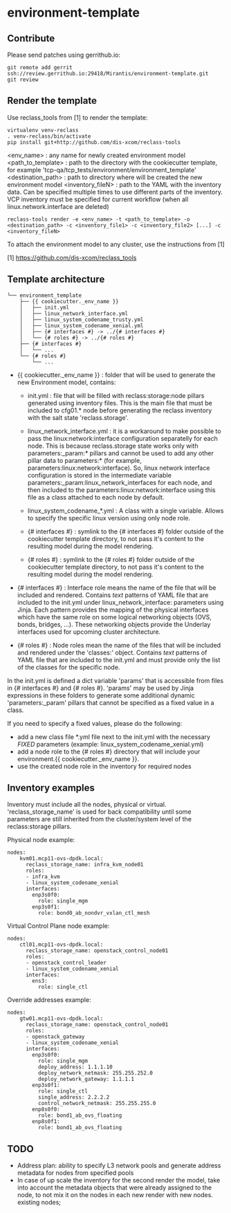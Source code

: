 # environment-template

Contribute
----------

Please send patches using gerrithub.io:

```
git remote add gerrit ssh://review.gerrithub.io:29418/Mirantis/environment-template.git
git review
```

Render the template
-------------------

Use reclass_tools from [1] to render the template:

```
virtualenv venv-reclass
. venv-reclass/bin/activate
pip install git+http://github.com/dis-xcom/reclass-tools
```

<env_name> : any name for newly created environment model
<path_to_template> : path to the directory with the cookiecutter template, for example 'tcp-qa/tcp_tests/environment/environment_template'
<destination_path> : path to directory where will be created the new environment model
<inventory_fileN> : path to the YAML with the inventory data. Can be specified multiple times to use different parts of the inventory. VCP inventory must be specified for current workflow (when all linux.network.interface are deleted)


```
reclass-tools render -e <env_name> -t <path_to_template> -o <destination_path> -c <inventory_file1> -c <inventory_file2> [...] -c <inventory_fileN>
```

To attach the environment model to any cluster, use the instructions from [1]

[1] https://github.com/dis-xcom/reclass_tools


Template architecture
---------------------

```
└── environment_template
    ├── {{ cookiecutter._env_name }}
    │   ├── init.yml
    │   ├── linux_network_interface.yml
    │   ├── linux_system_codename_trusty.yml
    │   ├── linux_system_codename_xenial.yml
    │   ├── {# interfaces #} -> ../{# interfaces #}
    │   └── {# roles #} -> ../{# roles #}
    ├── {# interfaces #}
    │   └── ...
    └── {# roles #}
        └── ...
```

* {{ cookiecutter._env_name }} : folder that will be used to generate the new Environment model, contains:

  - init.yml : file that will be filled with reclass:storage:node pillars generated using inventory files. This is the main file that must be
               included to cfg01.* node before generating the reclass inventory with the salt state 'reclass.storage'.

  - linux_network_interface.yml : it is a workaround to make possible to pass the linux:network:interface configuration separatelly for each node.
                                  This is because reclass.storage state works only with parameters:_param:* pillars and cannot be used
                                  to add any other pillar data to parameters:* (for example, parameters:linux:network:interface).
                                  So, linux network interface configuration is stored in the intermediate variable parameters:_param:linux_network_interfaces
                                  for each node, and then included to the parameters:linux:network:interface using this file as a class attached
                                  to each node by default.
  - linux_system_codename_*.yml : A class with a single variable. Allows to specify the specific linux version using only node role.

  - {# interfaces #} : symlink to the {# interfaces #} folder outside of the cookiecutter template directory, to not pass it's content to the
                       resulting model during the model rendering.

  - {# roles #} : symlink to the {# roles #} folder outside of the cookiecutter template directory, to not pass it's content to the
                  resulting model during the model rendering.

* {# interfaces #} : Interface role means the name of the file that will be included and rendered.
                     Contains *text* patterns of YAML file that are included to the init.yml under linux_network_interface: parameters
                     using Jinja.
                     Each pattern provides the mapping of the physical interfaces which have the same role on some logical networking objects
                     (OVS, bonds, bridges, ...). These networking objects provide the Underlay interfaces used for upcoming cluster architecture.

* {# roles #} : Node roles mean the name of the files that will be included and rendered under the 'classes:' object.
                Contains *text* patterns of YAML file that are included to the init.yml and must provide only the
                list of the classes for the specific node.

In the init.yml is defined a dict variable 'params' that is accessible from files in {# interfaces #} and {# roles #}.
'params' may be used by Jinja expressions in these folders to generate some additional dynamic 'parameters:_param' pillars that cannot be specified
as a fixed value in a class.

If you need to specify a fixed values, please do the following:
- add a new class file *.yml file next to the init.yml with the necessary *FIXED* parameters (example: linux_system_codename_xenial.yml)
- add a node role to the {# roles #} directory that will include your environment.{{ cookiecutter._env_name }}.<class file from first step>
- use the created node role in the inventory for required nodes


Inventory examples
------------------

Inventory must include all the nodes, physical or virtual.
'reclass_storage_name' is used for back compatibility until some parameters
are still inherited from the cluster/system level of the reclass:storage pillars.

Physical node example:
```
nodes:
    kvm01.mcp11-ovs-dpdk.local:
      reclass_storage_name: infra_kvm_node01
      roles:
      - infra_kvm
      - linux_system_codename_xenial
      interfaces:
        enp3s0f0:
          role: single_mgm
        enp3s0f1:
          role: bond0_ab_nondvr_vxlan_ctl_mesh
```

Virtual Control Plane node example:
```
nodes:
    ctl01.mcp11-ovs-dpdk.local:
      reclass_storage_name: openstack_control_node01
      roles:
      - openstack_control_leader
      - linux_system_codename_xenial
      interfaces:
        ens3:
          role: single_ctl
```

Override addresses example:
```
nodes:
    gtw01.mcp11-ovs-dpdk.local:
      reclass_storage_name: openstack_control_node01
      roles:
      - openstack_gateway
      - linux_system_codename_xenial
      interfaces:
        enp3s0f0:
          role: single_mgm
          deploy_address: 1.1.1.10
          deploy_network_netmask: 255.255.252.0
          deploy_network_gateway: 1.1.1.1
        enp3s0f1:
          role: single_ctl
          single_address: 2.2.2.2
          control_network_netmask: 255.255.255.0
        enp8s0f0:
          role: bond1_ab_ovs_floating
        enp8s0f1:
          role: bond1_ab_ovs_floating
```

TODO
----
* Address plan: ability to specify L3 network pools and generate address metadata for nodes from specified pools
* In case of up scale the inventory for the second render the model, take into account the metadata objects
  that were already assigned to the node, to not mix it on the nodes in each new render with new nodes.
  existing nodes;